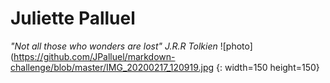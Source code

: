 # Juliette Palluel
*"Not all those who wonders are lost" J.R.R Tolkien*
![photo](https://github.com/JPalluel/markdown-challenge/blob/master/IMG_20200217_120919.jpg {: width=150 height=150}




